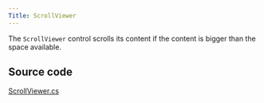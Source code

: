 ```yaml
---
Title: ScrollViewer
---
```

The `ScrollViewer` control scrolls its content if the content is bigger than the space available.

## Source code
[ScrollViewer.cs](https://github.com/AvaloniaUI/Avalonia/blob/master/src/Avalonia.Controls/ScrollViewer.cs)
